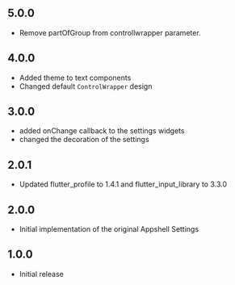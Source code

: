 ## 5.0.0

* Remove partOfGroup from controllwrapper parameter.

## 4.0.0

* Added theme to text components
* Changed default `ControlWrapper` design


## 3.0.0

* added onChange callback to the settings widgets
* changed the decoration of the settings

## 2.0.1

* Updated flutter_profile to 1.4.1 and flutter_input_library to 3.3.0

## 2.0.0

* Initial implementation of the original Appshell Settings

## 1.0.0

* Initial release
